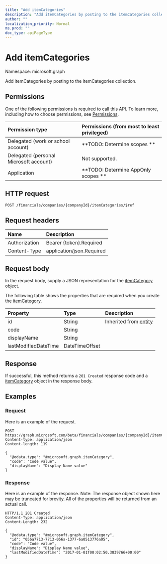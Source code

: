 ```yaml
---
title: "Add itemCategories"
description: "Add itemCategories by posting to the itemCategories collection."
author: ""
localization_priority: Normal
ms.prod: ""
doc_type: apiPageType
---
```


# Add itemCategories

Namespace: microsoft.graph

Add itemCategories by posting to the itemCategories collection.

## Permissions
One of the following permissions is required to call this API. To learn more, including how to choose permissions, see [Permissions](/concepts/permissions-reference.md).

|Permission type|Permissions (from most to least privileged)|
|:---|:---|
|Delegated (work or school account)|**TODO: Determine scopes **|
|Delegated (personal Microsoft account)|Not supported.|
|Application|**TODO: Determine AppOnly scopes **|

## HTTP request
<!-- {
  "blockType": "ignored"
}
-->
``` http
POST /financials/companies/{companyId}/itemCategories/$ref
```

## Request headers
|Name|Description|
|:---|:---|
|Authorization|Bearer {token}.Required|
|Content-Type|application/json.Required|

## Request body
In the request body, supply a JSON representation for the [itemCategory](../resources/itemcategory.md) object.

The following table shows the properties that are required when you create the [itemCategory](../resources/itemcategory.md).

|Property|Type|Description|
|:---|:---|:---|
|id|String| Inherited from [entity](../resources/entity.md)|
|code|String||
|displayName|String||
|lastModifiedDateTime|DateTimeOffset||



## Response
If successful, this method returns a `201 Created` response code and a [itemCategory](../resources/itemcategory.md) object in the response body.

## Examples

### Request
Here is an example of the request.
<!-- {
  "blockType": "request",
  "name": "create_itemcategory_from_"
}
-->
``` http
POST https://graph.microsoft.com/beta/financials/companies/{companyId}/itemCategories
Content-type: application/json
Content-length: 119

{
  "@odata.type": "#microsoft.graph.itemCategory",
  "code": "Code value",
  "displayName": "Display Name value"
}
```

### Response
Here is an example of the response. Note: The response object shown here may be truncated for brevity. All of the properties will be returned from an actual call.
<!-- {
  "blockType": "response",
  "truncated": true,
  "@odata.type": "microsoft.graph.itemcategory"
}
-->
``` http
HTTP/1.1 201 Created
Content-Type: application/json
Content-Length: 232

{
  "@odata.type": "#microsoft.graph.itemCategory",
  "id": "056a7713-7713-056a-1377-6a0513776a05",
  "code": "Code value",
  "displayName": "Display Name value",
  "lastModifiedDateTime": "2017-01-01T00:02:50.3839766+00:00"
}
```


